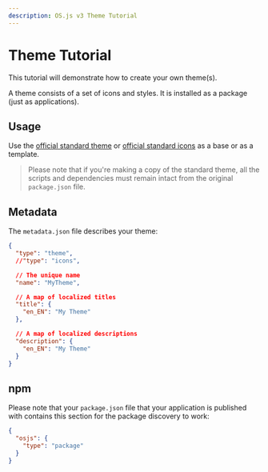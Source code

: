 ```yaml
---
description: OS.js v3 Theme Tutorial
---
```


# Theme Tutorial

This tutorial will demonstrate how to create your own theme(s).

A theme consists of a set of icons and styles. It is installed as a package (just as applications).

## Usage

Use the [official standard theme](https://github.com/os-js/osjs-standard-theme) or [official standard icons](https://github.com/os-js/osjs-gnome-icons) as a base or as a template.

> Please note that if you're making a copy of the standard theme, all the scripts and dependencies must remain intact from the original `package.json` file.

## Metadata

The `metadata.json` file describes your theme:

```json
{
  "type": "theme",
  //"type": "icons",

  // The unique name
  "name": "MyTheme",

  // A map of localized titles
  "title": {
    "en_EN": "My Theme"
  },

  // A map of localized descriptions
  "description": {
    "en_EN": "My Theme"
  }
}
```

## npm

Please note that your `package.json` file that your application is published with contains this section for the package discovery to work:

```json
{
  "osjs": {
    "type": "package"
  }
}
```
